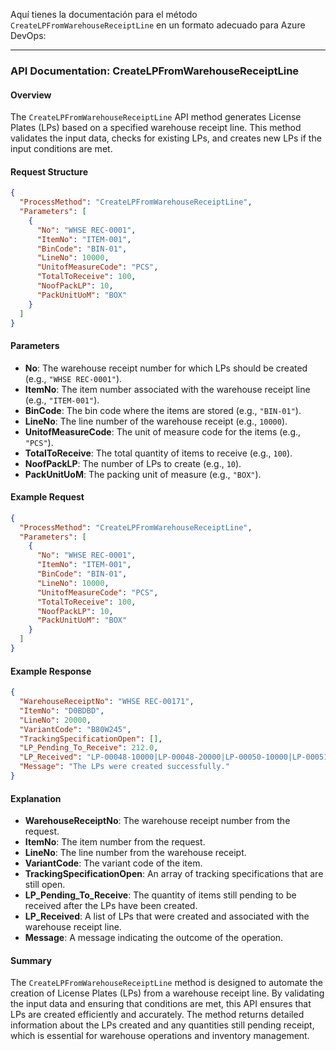 Aquí tienes la documentación para el método `CreateLPFromWarehouseReceiptLine` en un formato adecuado para Azure DevOps:

---

### API Documentation: CreateLPFromWarehouseReceiptLine

#### Overview
The `CreateLPFromWarehouseReceiptLine` API method generates License Plates (LPs) based on a specified warehouse receipt line. This method validates the input data, checks for existing LPs, and creates new LPs if the input conditions are met.

#### Request Structure
```json
{
  "ProcessMethod": "CreateLPFromWarehouseReceiptLine",
  "Parameters": [
    {
      "No": "WHSE REC-0001",
      "ItemNo": "ITEM-001",
      "BinCode": "BIN-01",
      "LineNo": 10000,
      "UnitofMeasureCode": "PCS",
      "TotalToReceive": 100,
      "NoofPackLP": 10,
      "PackUnitUoM": "BOX"
    }
  ]
}
```

#### Parameters
- **No**: The warehouse receipt number for which LPs should be created (e.g., `"WHSE REC-0001"`).
- **ItemNo**: The item number associated with the warehouse receipt line (e.g., `"ITEM-001"`).
- **BinCode**: The bin code where the items are stored (e.g., `"BIN-01"`).
- **LineNo**: The line number of the warehouse receipt (e.g., `10000`).
- **UnitofMeasureCode**: The unit of measure code for the items (e.g., `"PCS"`).
- **TotalToReceive**: The total quantity of items to receive (e.g., `100`).
- **NoofPackLP**: The number of LPs to create (e.g., `10`).
- **PackUnitUoM**: The packing unit of measure (e.g., `"BOX"`).

#### Example Request
```json
{
  "ProcessMethod": "CreateLPFromWarehouseReceiptLine",
  "Parameters": [
    {
      "No": "WHSE REC-0001",
      "ItemNo": "ITEM-001",
      "BinCode": "BIN-01",
      "LineNo": 10000,
      "UnitofMeasureCode": "PCS",
      "TotalToReceive": 100,
      "NoofPackLP": 10,
      "PackUnitUoM": "BOX"
    }
  ]
}
```

#### Example Response
```json
{
  "WarehouseReceiptNo": "WHSE REC-00171",
  "ItemNo": "D0BDBD",
  "LineNo": 20000,
  "VariantCode": "B80W245",
  "TrackingSpecificationOpen": [],
  "LP_Pending_To_Receive": 212.0,
  "LP_Received": "LP-00048-10000|LP-00048-20000|LP-00050-10000|LP-00051-10000",
  "Message": "The LPs were created successfully."
}
```

#### Explanation
- **WarehouseReceiptNo**: The warehouse receipt number from the request.
- **ItemNo**: The item number from the request.
- **LineNo**: The line number from the warehouse receipt.
- **VariantCode**: The variant code of the item.
- **TrackingSpecificationOpen**: An array of tracking specifications that are still open.
- **LP_Pending_To_Receive**: The quantity of items still pending to be received after the LPs have been created.
- **LP_Received**: A list of LPs that were created and associated with the warehouse receipt line.
- **Message**: A message indicating the outcome of the operation.

#### Summary
The `CreateLPFromWarehouseReceiptLine` method is designed to automate the creation of License Plates (LPs) from a warehouse receipt line. By validating the input data and ensuring that conditions are met, this API ensures that LPs are created efficiently and accurately. The method returns detailed information about the LPs created and any quantities still pending receipt, which is essential for warehouse operations and inventory management.
